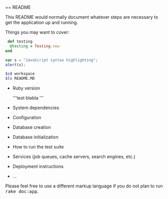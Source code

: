 == README

This README would normally document whatever steps are necessary to get the
application up and running.

Things you may want to cover:



```ruby
 def testing
  @testing = Testing.new
end
```


```javascript
var s = "JavaScript syntax highlighting";
alert(s);
```

```bash
$cd workspace
$ls README.MD
```


* Ruby version

	'''test blabla
	'''


* System dependencies

* Configuration

* Database creation

* Database initialization

* How to run the test suite

* Services (job queues, cache servers, search engines, etc.)

* Deployment instructions

* ...


Please feel free to use a different markup language if you do not plan to run
<tt>rake doc:app</tt>.
